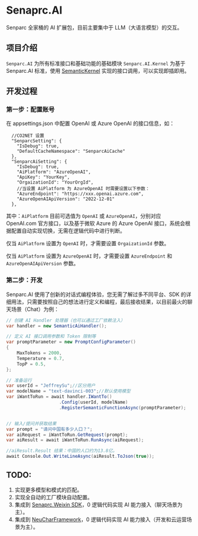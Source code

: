 # Senaprc.AI
Senparc 全家桶的 AI 扩展包，目前主要集中于 LLM（大语言模型）的交互。


## 项目介绍

`Senparc.AI` 为所有标准接口和基础功能的基础模块
`Senparc.AI.Kernel` 为基于 Senparc.AI 标准，使用 [SemanticKernel](https://github.com/microsoft/semantic-kernel) 实现的接口调用，可以实现即插即用。

## 开发过程

### 第一步：配置账号
在 appsettings.json 中配置 OpenAI 或 Azure OpenAI 的接口信息，如：
```
  //CO2NET 设置
  "SenparcSetting": {
    "IsDebug": true,
    "DefaultCacheNamespace": "SenparcAiCache"
  },
  "SenparcAiSetting": {
    "IsDebug": true,
    "AiPlatform": "AzureOpenAI",
    "ApiKey": "YourKey",
    "OrgaizationId": "YourOrgId",
    //当设置 AiPlatform 为 AzureOpenAI 时需要设置以下参数：
    "AzureEndpoint": "https://xxx.openai.azure.com",
    "AzureOpenAIApiVersion": "2022-12-01"
  },
```
其中：`AiPlatform` 目前可选值为 `OpenAI` 或 `AzureOpenAI`，分别对应 OpenAI.com 官方接口，以及基于微软 Azure 的 Azure OpenAI 接口，系统会根据配置自动实现切换，无需在逻辑代码中进行判断。

仅当 `AiPlatform` 设置为 `OpenAI` 时，才需要设置 `OrgaizationId` 参数。

仅当 `AiPlatform` 设置为 `AzureOpenAI` 时，才需要设置 `AzureEndpoint` 和 `AzureOpenAIApiVersion` 参数。

### 第二步：开发

Senparc.AI 使用了创新的对话式编程体验，您无需了解过多不同平台、SDK 的详细用法，只需要按照自己的想法进行定义和编程，最后接收结果，以目前最火的聊天场景（Chat）为例：

```C#
// 创建 AI Handler 处理器（也可以通过工厂依赖注入）
var handler = new SemanticAiHandler();

// 定义 AI 接口调用参数和 Token 限制等
var promptParameter = new PromptConfigParameter()
{
    MaxTokens = 2000,
    Temperature = 0.7,
    TopP = 0.5,
};

// 准备运行
var userId = "JeffreySu";//区分用户
var modelName = "text-davinci-003";//默认使用模型
var iWantToRun = await handler.IWantTo()
                    .Config(userId, modelName)
                    .RegisterSemanticFunctionAsync(promptParameter);


// 输入/提问并获取结果
var prompt = "请问中国有多少人口？";
var aiRequest = iWantToRun.GetRequest(prompt);
var aiResult = await iWantToRun.RunAsync(aiRequest);

//aiResult.Result 结果：中国的人口约为13.8亿。
await Console.Out.WriteLineAsync(aiResult.ToJson(true));
```

## TODO:
1. 实现更多模型和模式的匹配。
2. 实现全自动的工厂模块自动配置。
3. 集成到 [Senaprc.Weixin SDK](https://github.com/JeffreySu/WeiXinMPSDK)，0 逻辑代码实现 AI 能力接入（聊天场景为主）。
4. 集成到 [NeuCharFramework](https://github.com/NeuCharFramework/NCF)，0 逻辑代码实现 AI 能力接入（开发和云运营场景为主）。